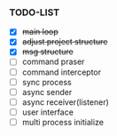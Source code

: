 ### TODO-LIST

- [x] ~~main loop~~
- [x] ~~adjust project structure~~
- [x] ~~msg structure~~
- [ ] command praser
- [ ] command interceptor 
- [ ] sync process 
- [ ] async sender 
- [ ] async receiver(listener) 
- [ ] user interface 
- [ ] multi process initialize 
